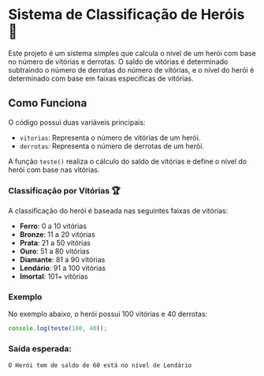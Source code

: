 # Sistema de Classificação de Heróis 🦸

Este projeto é um sistema simples que calcula o nível de um herói com base no número de vitórias e derrotas. O saldo de vitórias é determinado subtraindo o número de derrotas do número de vitórias, e o nível do herói é determinado com base em faixas específicas de vitórias.

## Como Funciona 

O código possui duas variáveis principais:

- `vitorias`: Representa o número de vitórias de um herói.
- `derrotas`: Representa o número de derrotas de um herói.

A função `teste()` realiza o cálculo do saldo de vitórias e define o nível do herói com base nas vitórias.

### Classificação por Vitórias 🏆

A classificação do herói é baseada nas seguintes faixas de vitórias:

- **Ferro**: 0 a 10 vitórias
- **Bronze**: 11 a 20 vitórias
- **Prata**: 21 a 50 vitórias
- **Ouro**: 51 a 80 vitórias
- **Diamante**: 81 a 90 vitórias
- **Lendário**: 91 a 100 vitórias
- **Imortal**: 101+ vitórias

### Exemplo

No exemplo abaixo, o herói possui 100 vitórias e 40 derrotas:

```javascript
console.log(teste(100, 40));
```

### Saída esperada:

```bash
O Herói tem de saldo de 60 está no nível de Lendário
```
